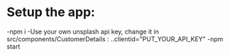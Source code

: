# Setup the app:

-npm i
-Use your own unsplash api key, change it in src/components/CustomerDetails  : ..clientid="PUT_YOUR_API_KEY"
-npm start
